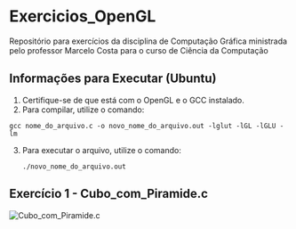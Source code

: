 # Exercicios_OpenGL
Repositório para exercícios da disciplina de Computação Gráfica ministrada pelo professor Marcelo Costa para o curso de Ciência da Computação

## Informações para Executar (Ubuntu)

1. Certifique-se de que está com o OpenGL e o GCC instalado. 
2. Para compilar, utilize o comando:

  ```gcc nome_do_arquivo.c -o novo_nome_do_arquivo.out -lglut -lGL -lGLU -lm ``` 

3. Para executar o arquivo, utilize o comando:

   ```./novo_nome_do_arquivo.out```

## Exercício 1 - Cubo_com_Piramide.c

![Cubo_com_Piramide.c](https://github.com/lucasalisboa/Exercicios_OpenGL/blob/main/Imagem_Cubo_com_Piramide.png)
